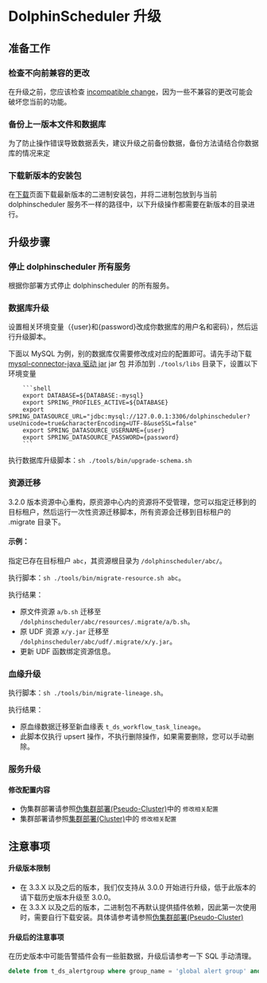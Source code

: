# DolphinScheduler 升级

## 准备工作

### 检查不向前兼容的更改

在升级之前，您应该检查 [incompatible change](./incompatible.md)，因为一些不兼容的更改可能会破坏您当前的功能。

### 备份上一版本文件和数据库

为了防止操作错误导致数据丢失，建议升级之前备份数据，备份方法请结合你数据库的情况来定

### 下载新版本的安装包

在[下载](https://dolphinscheduler.apache.org/zh-cn/download)页面下载最新版本的二进制安装包，并将二进制包放到与当前 dolphinscheduler 服务不一样的路径中，以下升级操作都需要在新版本的目录进行。

## 升级步骤

### 停止 dolphinscheduler 所有服务

根据你部署方式停止 dolphinscheduler 的所有服务。

### 数据库升级

设置相关环境变量（{user}和{password}改成你数据库的用户名和密码），然后运行升级脚本。

下面以 MySQL 为例，别的数据库仅需要修改成对应的配置即可。请先手动下载 [mysql-connector-java 驱动 jar](https://downloads.MySQL.com/archives/c-j/)
jar 包 并添加到 `./tools/libs` 目录下，设置以下环境变量

        ```shell
        export DATABASE=${DATABASE:-mysql}
        export SPRING_PROFILES_ACTIVE=${DATABASE}
        export SPRING_DATASOURCE_URL="jdbc:mysql://127.0.0.1:3306/dolphinscheduler?useUnicode=true&characterEncoding=UTF-8&useSSL=false"
        export SPRING_DATASOURCE_USERNAME={user}
        export SPRING_DATASOURCE_PASSWORD={password}
        ```

执行数据库升级脚本：`sh ./tools/bin/upgrade-schema.sh`

### 资源迁移

3.2.0 版本资源中心重构，原资源中心内的资源将不受管理，您可以指定迁移到的目标租户，然后运行一次性资源迁移脚本，所有资源会迁移到目标租户的 .migrate 目录下。

#### 示例：

指定已存在目标租户 `abc`，其资源根目录为 `/dolphinscheduler/abc/`。

执行脚本：`sh ./tools/bin/migrate-resource.sh abc`。

执行结果：

- 原文件资源 `a/b.sh` 迁移至 `/dolphinscheduler/abc/resources/.migrate/a/b.sh`。
- 原 UDF 资源 `x/y.jar` 迁移至 `/dolphinscheduler/abc/udf/.migrate/x/y.jar`。
- 更新 UDF 函数绑定资源信息。

### 血缘升级

执行脚本：`sh ./tools/bin/migrate-lineage.sh`。

执行结果：

- 原血缘数据迁移至新血缘表 `t_ds_workflow_task_lineage`。
- 此脚本仅执行 upsert 操作，不执行删除操作，如果需要删除，您可以手动删除。

### 服务升级

#### 修改配置内容

- 伪集群部署请参照[伪集群部署(Pseudo-Cluster)](../installation/pseudo-cluster.md)中的 `修改相关配置`
- 集群部署请参照[集群部署(Cluster)](../installation/cluster.md)中的 `修改相关配置`

## 注意事项

#### 升级版本限制

- 在 3.3.X 以及之后的版本，我们仅支持从 3.0.0 开始进行升级，低于此版本的请下载历史版本升级至 3.0.0。
- 在 3.3.X 以及之后的版本，二进制包不再默认提供插件依赖，因此第一次使用时，需要自行下载安装。具体请参考请参照[伪集群部署(Pseudo-Cluster)](../installation/pseudo-cluster.md)

#### 升级后的注意事项

在历史版本中可能告警插件会有一些脏数据，升级后请参考一下 SQL 手动清理。

```sql
delete from t_ds_alertgroup where group_name = 'global alert group' and description = 'global alert group';
```

